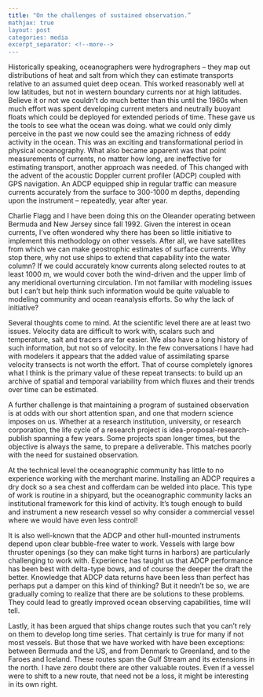 ```yaml
---
title: "On the challenges of sustained observation.”
mathjax: true
layout: post
categories: media
excerpt_separator: <!--more-->
---
```


Historically speaking, oceanographers were hydrographers – they map out distributions of heat and salt from which they can estimate transports relative to an assumed quiet deep ocean. This worked reasonably well at low latitudes, but not in western boundary currents nor at high latitudes. Believe it or not we couldn’t do much better than this until the 1960s when much effort was spent developing current meters and neutrally buoyant floats which could be deployed for extended periods of time. These gave us the tools to see what the ocean was doing. what we could only dimly perceive in the past we now could see the amazing richness of eddy activity in the ocean. This was an exciting and transformational period in physical oceanography. What also became apparent was that point measurements of currents, no matter how long, are ineffective for estimating transport, another approach was needed. of This changed with the advent of the acoustic Doppler current profiler (ADCP) coupled with GPS navigation. An ADCP equipped ship in regular traffic can measure currents accurately from the surface to 300-1000 m depths, depending upon the instrument – repeatedly, year after year. 
<!--more-->

Charlie Flagg and I have been doing this on the Oleander operating between Bermuda and New Jersey since fall 1992. Given the interest in ocean currents, I’ve often wondered why there has been so little initiative to implement this methodology on other vessels. After all, we have satellites from which we can make geostrophic estimates of surface currents. Why stop there, why not use ships to extend that capability into the water column? If we could accurately know currents along selected routes to at least 1000 m, we would cover both the wind-driven and the upper limb of any meridional overturning circulation. I’m not familiar with modeling issues but I can’t but help think such information would be quite valuable to modeling community and ocean reanalysis efforts. So why the lack of initiative?

Several thoughts come to mind. At the scientific level there are at least two issues. Velocity data are difficult to work with, scalars such and temperature, salt and tracers are far easier. We also have a long history of such information, but not so of velocity. In the few conversations I have had with modelers it appears that the added value of assimilating sparse velocity transects is not worth the effort. That of course completely ignores what I think is the primary value of these repeat transects: to build up an archive of spatial and temporal variability from which fluxes and their trends over time can be estimated. 

A further challenge is that maintaining a program of sustained observation is at odds with our short attention span, and one that modern science imposes on us. Whether at a research institution, university, or research corporation, the life cycle of a research project is idea-proposal-research-publish spanning a few years. Some projects span longer times, but the objective is always the same, to prepare a deliverable. This matches poorly with the need for sustained observation.  

At the technical level the oceanographic community has little to no experience working with the merchant marine. Installing an ADCP requires a dry dock so a sea chest and cofferdam can be welded into place. This type of work is routine in a shipyard, but the oceanographic community lacks an institutional framework for this kind of activity. It’s tough enough to build and instrument a new research vessel so why consider a commercial vessel where we would have even less control! 

It is also well-known that the ADCP and other hull-mounted instruments depend upon clear bubble-free water to work. Vessels with large bow thruster openings (so they can make tight turns in harbors) are particularly challenging to work with. Experience has taught us that ADCP performance has been best with delta-type bows, and of course the deeper the draft the better. Knowledge that ADCP data returns have been less than perfect has perhaps put a damper on this kind of thinking? But it needn’t be so, we are gradually coming to realize that there are be solutions to these problems. They could lead to greatly improved ocean observing capabilities, time will tell. 

Lastly, it has been argued that ships change routes such that you can’t rely on them to develop long time series. That certainly is true for many if not most vessels. But those that we have worked with have been exceptions: between Bermuda and the US, and from Denmark to Greenland, and to the Faroes and Iceland. These routes span the Gulf Stream and its extensions in the north. I have zero doubt there are other valuable routes. Even if a vessel were to shift to a new route, that need not be a loss, it might be interesting in its own right. 
